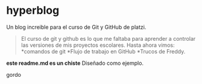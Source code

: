 # hyperblog
Un blog increible para el curso de Git y GitHub de platzi.
>El curso de git y github es lo que me faltaba para aprender a controlar las versiones de mis proyectos escolares.
Hasta ahora vimos:
*comandos de git
*Flujo de trabajo en GitHub
*Trucos de Freddy.

**este readme.md es un chiste** Diseñado como ejemplo.
<htnl>
  <body>
  <head>
  </head>
  <body>
    gordo
  </body>
  </html>
